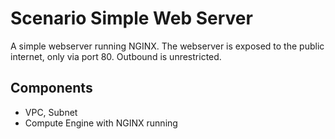 # Scenario Simple Web Server

A simple webserver running NGINX. The webserver is exposed to the public internet, only via port 80. Outbound is unrestricted.

## Components

-  VPC, Subnet
-  Compute Engine with NGINX running

